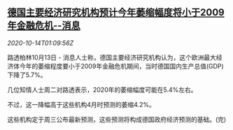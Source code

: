 <!--1602638597000-->
[德国主要经济研究机构预计今年萎缩幅度将小于2009年金融危机--消息](https://cn.reuters.com/article/germany-economy-forecast-1014-idCNKBS26Z039)
------

<div><i>2020-10-14T01:09:56Z</i></div><p>路透柏林10月13日 - 消息人士称，德国主要经济研究机构认为，这个欧洲最大经济体今年的萎缩程度要小于2009年金融危机期间，当时德国国内生产总值(GDP)下降了5.7%。</p><p>几位知情人士周二对路透表示，2020年的萎缩幅度可能在5.4%左右。</p><p>不过，这一降幅高于这些机构4月时预测的萎缩4.2%。</p><p>这些机构定于周三公布最新预测，这些预测将构成德国政府经济预测的基础。(完)</p>
